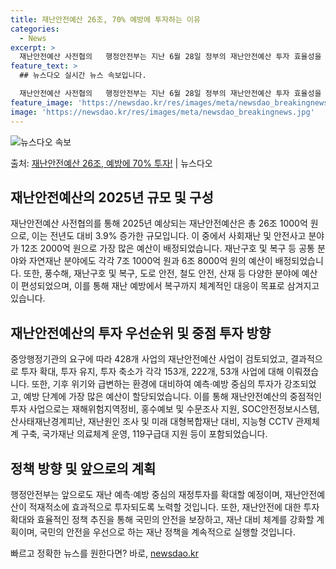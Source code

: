```yaml
---
title: 재난안전예산 26조, 70% 예방에 투자하는 이유
categories:
  - News
excerpt: >
  재난안전예산 사전협의   행정안전부는 지난 6월 28일 정부의 재난안전예산 투자 효율성을 높이기 위한 '20…
feature_text: >
  ## 뉴스다오 실시간 뉴스 속보입니다.

  재난안전예산 사전협의   행정안전부는 지난 6월 28일 정부의 재난안전예산 투자 효율성을 높이기 위한 '20…
feature_image: 'https://newsdao.kr/res/images/meta/newsdao_breakingnews.jpg'
image: 'https://newsdao.kr/res/images/meta/newsdao_breakingnews.jpg'
---
```


![뉴스다오 속보](https://newsdao.kr/res/images/meta/newsdao_breakingnews.jpg)

<p>출처: <a href="https://newsdao.kr/4538" rel="dofollow">재난안전예산 26조, 예방에 70% 투자!</a> | 뉴스다오</p>

<h2 data-ke-size="size26">재난안전예산의 2025년 규모 및 구성</h2>
재난안전예산 사전협의를 통해 2025년 예상되는 재난안전예산은 총 26조 1000억 원으로, 이는 전년도 대비 3.9% 증가한 규모입니다. 이 중에서 사회재난 및 안전사고 분야가 12조 2000억 원으로 가장 많은 예산이 배정되었습니다. 재난구호 및 복구 등 공통 분야와 자연재난 분야에도 각각 7조 1000억 원과 6조 8000억 원의 예산이 배정되었습니다. 또한, 풍수해, 재난구호 및 복구, 도로 안전, 철도 안전, 산재 등 다양한 분야에 예산이 편성되었으며, 이를 통해 재난 예방에서 복구까지 체계적인 대응이 목표로 삼겨지고 있습니다.

<h2 data-ke-size="size26">재난안전예산의 투자 우선순위 및 중점 투자 방향</h2>
중앙행정기관의 요구에 따라 428개 사업의 재난안전예산 사업이 검토되었고, 결과적으로 투자 확대, 투자 유지, 투자 축소가 각각 153개, 222개, 53개 사업에 대해 이뤄졌습니다. 또한, 기후 위기와 급변하는 환경에 대비하여 예측·예방 중심의 투자가 강조되었고, 예방 단계에 가장 많은 예산이 할당되었습니다. 이를 통해 재난안전예산의 중점적인 투자 사업으로는 재해위험지역정비, 홍수예보 및 수문조사 지원, SOC안전정보시스템, 산사태재난경계피난, 재난원인 조사 및 미래 대형복합재난 대비, 지능형 CCTV 관제체계 구축, 국가재난 의료체계 운영, 119구급대 지원 등이 포함되었습니다.

<h2 data-ke-size="size26">정책 방향 및 앞으로의 계획</h2>
행정안전부는 앞으로도 재난 예측·예방 중심의 재정투자를 확대할 예정이며, 재난안전예산이 적재적소에 효과적으로 투자되도록 노력할 것입니다. 또한, 재난안전에 대한 투자 확대와 효율적인 정책 추진을 통해 국민의 안전을 보장하고, 재난 대비 체계를 강화할 계획이며, 국민의 안전을 우선으로 하는 재난 정책을 계속적으로 실행할 것입니다. 

빠르고 정확한 뉴스를 원한다면? 바로, <a href="https://newsdao.kr" rel="dofollow">newsdao.kr</a>


